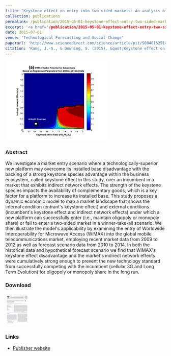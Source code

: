 ```yaml
---
title: "Keystone effect on entry into two-sided markets: An analysis of the market entry of WiMAX"
collection: publications
permalink: /publication/2015-05-01-keystone-effect-entry-two-sided-markets
excerpt: '<a href='/publication/2015-05-01-keystone-effect-entry-two-sided-markets'><img src='/images/keystone_effect_fig1_png.png' style='max-height:250px;'></a><br/><br/>We investigate a market entry scenario where a technologically-superior new platform may overcome its installed base disadvantage'
date: 2015-07-01
venue: 'Technological Forecasting and Social Change'
paperurl: 'http://www.sciencedirect.com/science/article/pii/S0040162514002789'
citation: 'Kang, J.-S., & Downing, S. (2015). &quot;Keystone effect on entry into two-sided markets: An analysis of the market entry of WiMAX.&quot; Technological Forecasting & Social Change, 94, 170–186.'
---
```


<img src='/images/keystone_effect_fig1_png.png' style='max-height:250px;'>

### Abstract
We investigate a market entry scenario where a technologically-superior new platform may overcome its installed base disadvantage with the backing of a strong keystone species advantage within the business ecosystem, called keystone effect in this study, over an incumbent in a market that exhibits indirect network effects. The strength of the keystone species impacts the availability of complementary goods, which is a key factor for a platform to increase its installed base. This study proposes a dynamic economic model to map a market landscape that shows the internal condition (entrant's keystone effect) and external conditions (incumbent's keystone effect and indirect network effects) under which a new platform can successfully enter (i.e., maintain oligopoly or monopoly share) or fail to enter a two-sided market in a winner-take-all scenario. We then illustrate the model's applicability by examining the entry of Worldwide Interoperability for Microwave Access (WiMAX) into the global mobile telecommunications market, employing recent market data from 2009 to 2012 as well as forecast scenario data from 2010 to 2014. In both the historical data and hypothetical forecast scenario we find that WiMAX's keystone effect disadvantage and the market's indirect network effects were cumulatively strong enough to prevent the new technology standard from successfully competing with the incumbent (cellular 3G and Long Term Evolution) for oligopoly or monopoly share in the long run.

### Download
[<img src='/images/keystone_effect_cover_slide_png.png' style="max-height:100px;">](/files/keystone_effect_TFSC.pdf "download article")

### Links
* [Publisher website](http://www.sciencedirect.com/science/article/pii/S0040162514002789)


